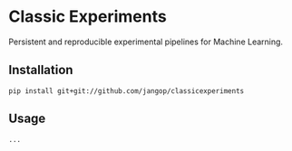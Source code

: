 # Classic Experiments

Persistent and reproducible experimental pipelines for Machine Learning.

## Installation

```
pip install git+git://github.com/jangop/classicexperiments
```

## Usage

```
...
```
